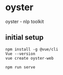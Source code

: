 # oyster
oyster - nlp toolkit


## initial setup
```
npm install -g @vue/cli
Vue --version
vue create oyster-web

npm run serve
```